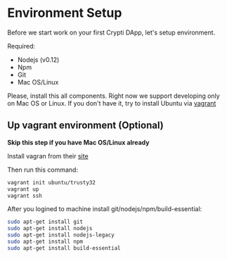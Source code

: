 # Environment Setup

Before we start work on your first Crypti DApp, let's setup environment.

Required:

  * Nodejs (v0.12)
  * Npm
  * Git
  * Mac OS/Linux

Please, install this all components. Right now we support developing only on Mac OS or Linux.
If you don't have it, try to install Ubuntu via [vagrant](https://www.vagrantup.com/)

## Up vagrant environment (Optional)

**Skip this step if you have Mac OS/Linux already**

Install vagran from their [site](https://www.vagrantup.com/)

Then run this command:

```sh
vagrant init ubuntu/trusty32
vagrant up
vagrant ssh
```

After you logined to machine install git/nodejs/npm/build-essential:

``` sh
sudo apt-get install git
sudo apt-get install nodejs
sudo apt-get install nodejs-legacy
sudo apt-get install npm
sudo apt-get install build-essential
```


